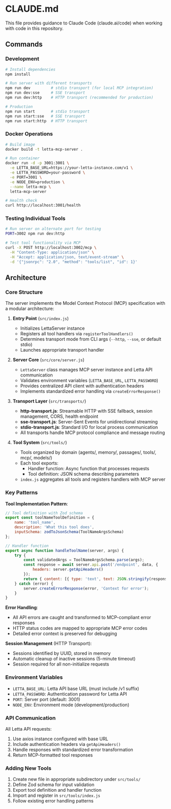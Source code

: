 # CLAUDE.md

This file provides guidance to Claude Code (claude.ai/code) when working with code in this repository.

## Commands

### Development
```bash
# Install dependencies
npm install

# Run server with different transports
npm run dev         # stdio transport (for local MCP integration)
npm run dev:sse     # SSE transport
npm run dev:http    # HTTP transport (recommended for production)

# Production
npm run start       # stdio transport
npm run start:sse   # SSE transport  
npm run start:http  # HTTP transport
```

### Docker Operations
```bash
# Build image
docker build -t letta-mcp-server .

# Run container
docker run -d -p 3001:3001 \
  -e LETTA_BASE_URL=https://your-letta-instance.com/v1 \
  -e LETTA_PASSWORD=your-password \
  -e PORT=3001 \
  -e NODE_ENV=production \
  --name letta-mcp \
  letta-mcp-server

# Health check
curl http://localhost:3001/health
```

### Testing Individual Tools
```bash
# Run server on alternate port for testing
PORT=3002 npm run dev:http

# Test tool functionality via MCP
curl -X POST http://localhost:3002/mcp \
  -H "Content-Type: application/json" \
  -H "Accept: application/json, text/event-stream" \
  -d '{"jsonrpc": "2.0", "method": "tools/list", "id": 1}'
```

## Architecture

### Core Structure
The server implements the Model Context Protocol (MCP) specification with a modular architecture:

1. **Entry Point** (`src/index.js`)
   - Initializes LettaServer instance
   - Registers all tool handlers via `registerToolHandlers()`
   - Determines transport mode from CLI args (`--http`, `--sse`, or default stdio)
   - Launches appropriate transport handler

2. **Server Core** (`src/core/server.js`)
   - `LettaServer` class manages MCP server instance and Letta API communication
   - Validates environment variables (`LETTA_BASE_URL`, `LETTA_PASSWORD`)
   - Provides centralized API client with authentication headers
   - Implements standardized error handling via `createErrorResponse()`

3. **Transport Layer** (`src/transports/`)
   - **http-transport.js**: Streamable HTTP with SSE fallback, session management, CORS, health endpoint
   - **sse-transport.js**: Server-Sent Events for unidirectional streaming
   - **stdio-transport.js**: Standard I/O for local process communication
   - All transports handle MCP protocol compliance and message routing

4. **Tool System** (`src/tools/`)
   - Tools organized by domain (agents/, memory/, passages/, tools/, mcp/, models/)
   - Each tool exports:
     - Handler function: Async function that processes requests
     - Tool definition: JSON schema describing parameters
   - `index.js` aggregates all tools and registers handlers with MCP server

### Key Patterns

**Tool Implementation Pattern**:
```javascript
// Tool definition with Zod schema
export const toolNameToolDefinition = {
    name: 'tool_name',
    description: 'What this tool does',
    inputSchema: zodToJsonSchema(ToolNameArgsSchema)
};

// Handler function
export async function handleToolName(server, args) {
    try {
        const validatedArgs = ToolNameArgsSchema.parse(args);
        const response = await server.api.post('/endpoint', data, {
            headers: server.getApiHeaders()
        });
        return { content: [{ type: 'text', text: JSON.stringify(response.data) }] };
    } catch (error) {
        server.createErrorResponse(error, 'Context for error');
    }
}
```

**Error Handling**:
- All API errors are caught and transformed to MCP-compliant error responses
- HTTP status codes are mapped to appropriate MCP error codes
- Detailed error context is preserved for debugging

**Session Management** (HTTP Transport):
- Sessions identified by UUID, stored in memory
- Automatic cleanup of inactive sessions (5-minute timeout)
- Session required for all non-initialize requests

### Environment Variables
- `LETTA_BASE_URL`: Letta API base URL (must include /v1 suffix)
- `LETTA_PASSWORD`: Authentication password for Letta API
- `PORT`: Server port (default: 3001)
- `NODE_ENV`: Environment mode (development/production)

### API Communication
All Letta API requests:
1. Use axios instance configured with base URL
2. Include authentication headers via `getApiHeaders()`
3. Handle responses with standardized error transformation
4. Return MCP-formatted tool responses

### Adding New Tools
1. Create new file in appropriate subdirectory under `src/tools/`
2. Define Zod schema for input validation
3. Export tool definition and handler function
4. Import and register in `src/tools/index.js`
5. Follow existing error handling patterns